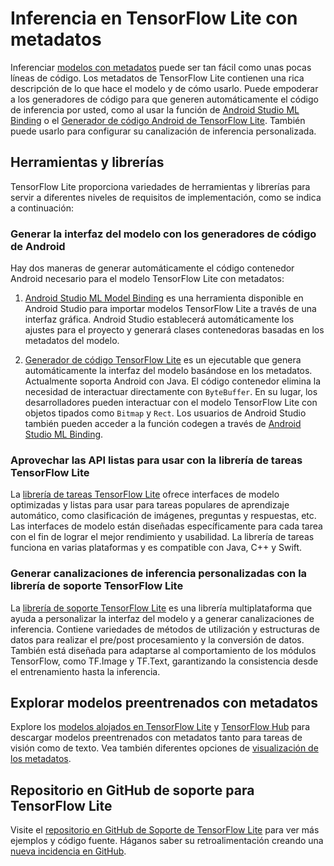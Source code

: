 # Inferencia en TensorFlow Lite con metadatos

Inferenciar [modelos con metadatos](../models/convert/metadata.md) puede ser tan fácil como unas pocas líneas de código. Los metadatos de TensorFlow Lite contienen una rica descripción de lo que hace el modelo y de cómo usarlo. Puede empoderar a los generadores de código para que generen automáticamente el código de inferencia por usted, como al usar la función de [Android Studio ML Binding](codegen.md#mlbinding) o el [Generador de código Android de TensorFlow Lite](codegen.md#codegen). También puede usarlo para configurar su canalización de inferencia personalizada.

## Herramientas y librerías

TensorFlow Lite proporciona variedades de herramientas y librerías para servir a diferentes niveles de requisitos de implementación, como se indica a continuación:

### Generar la interfaz del modelo con los generadores de código de Android

Hay dos maneras de generar automáticamente el código contenedor Android necesario para el modelo TensorFlow Lite con metadatos:

1. [Android Studio ML Model Binding](codegen.md#mlbinding) es una herramienta disponible en Android Studio para importar modelos TensorFlow Lite a través de una interfaz gráfica. Android Studio establecerá automáticamente los ajustes para el proyecto y generará clases contenedoras basadas en los metadatos del modelo.

2. [Generador de código TensorFlow Lite](codegen.md#codegen) es un ejecutable que genera automáticamente la interfaz del modelo basándose en los metadatos. Actualmente soporta Android con Java. El código contenedor elimina la necesidad de interactuar directamente con `ByteBuffer`. En su lugar, los desarrolladores pueden interactuar con el modelo TensorFlow Lite con objetos tipados como `Bitmap` y `Rect`. Los usuarios de Android Studio también pueden acceder a la función codegen a través de [Android Studio ML Binding](codegen.md#mlbinding).

### Aprovechar las API listas para usar con la librería de tareas TensorFlow Lite

La [librería de tareas TensorFlow Lite](task_library/overview.md) ofrece interfaces de modelo optimizadas y listas para usar para tareas populares de aprendizaje automático, como clasificación de imágenes, preguntas y respuestas, etc. Las interfaces de modelo están diseñadas específicamente para cada tarea con el fin de lograr el mejor rendimiento y usabilidad. La librería de tareas funciona en varias plataformas y es compatible con Java, C++ y Swift.

### Generar canalizaciones de inferencia personalizadas con la librería de soporte TensorFlow Lite

La [librería de soporte TensorFlow Lite](lite_support.md) es una librería multiplataforma que ayuda a personalizar la interfaz del modelo y a generar canalizaciones de inferencia. Contiene variedades de métodos de utilización y estructuras de datos para realizar el pre/post procesamiento y la conversión de datos. También está diseñada para adaptarse al comportamiento de los módulos TensorFlow, como TF.Image y TF.Text, garantizando la consistencia desde el entrenamiento hasta la inferencia.

## Explorar modelos preentrenados con metadatos

Explore los [modelos alojados en TensorFlow Lite](https://www.tensorflow.org/lite/guide/hosted_models) y [TensorFlow Hub](https://tfhub.dev/s?deployment-format=lite) para descargar modelos preentrenados con metadatos tanto para tareas de visión como de texto. Vea también diferentes opciones de [visualización de los metadatos](../models/convert/metadata.md#visualize-the-metadata).

## Repositorio en GitHub de soporte para TensorFlow Lite

Visite el [repositorio en GitHub de Soporte de TensorFlow Lite](https://github.com/tensorflow/tflite-support) para ver más ejemplos y código fuente. Háganos saber su retroalimentación creando una [nueva incidencia en GitHub](https://github.com/tensorflow/tflite-support/issues/new).
